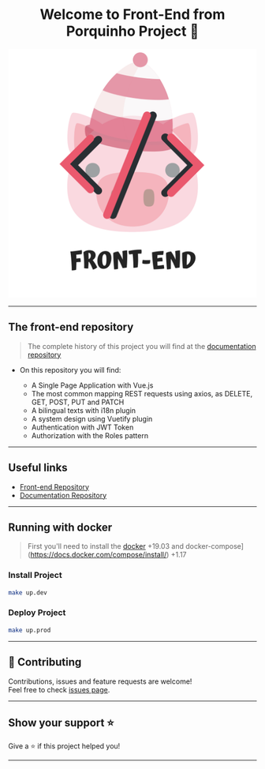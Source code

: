 <h1 align="center">Welcome to Front-End from Porquinho Project 👋</h1>

<div align="center">
    <img src=".github\pig.png" alt="This is an image of a pig under a book with <> symbols in front of it">
</div> 

***

## The front-end repository

> The complete history of this project you will find at the [documentation repository](https://github.com/Esquenta-Porquinho/documentation)

- On this repository you will find:

    - A Single Page Application with Vue.js
    - The most common mapping REST requests using axios, as DELETE, GET, POST, PUT and PATCH
    - A bilingual texts with i18n plugin
    - A system design using Vuetify plugin
    - Authentication with JWT Token
    - Authorization with the Roles pattern

***


## Useful links
- [Front-end Repository](https://github.com/Esquenta-Porquinho/front-end)
- [Documentation Repository](https://github.com/Esquenta-Porquinho/documentation)

***

## Running with docker

> First you'll need to install the [docker](https://docs.docker.com/engine/install/) +19.03 and docker-compose](https://docs.docker.com/compose/install/) +1.17

### Install Project
```bash
make up.dev
```

### Deploy Project
```bash
make up.prod
```

***

## 🤝 Contributing

Contributions, issues and feature requests are welcome!<br />Feel free to check [issues page](https://github.com/Esquenta-Porquinho/front-end/issues). 
***

## Show your support ⭐️

Give a ⭐️ if this project helped you!
***
